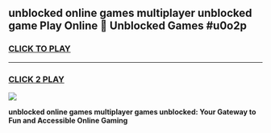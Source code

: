 
## unblocked online games multiplayer unblocked game Play Online 👋 Unblocked Games #u0o2p
<h3>
<a href="https://premium.freeplayer.one?title=unblocked_online_games_multiplayer&ref=21F">CLICK TO PLAY</a></h3>
<hr>

<h3>
<a href="https://premium.freeplayer.one?title=unblocked_online_games_multiplayer&ref=21F">CLICK 2 PLAY</a>
  
</h3>

<a href="https://premium.freeplayer.one?title=unblocked_online_games_multiplayer&ref=21F/"><img src="https://clearcache.store/games.png"></a>


**unblocked online games multiplayer games unblocked: Your Gateway to Fun and Accessible Online Gaming**
